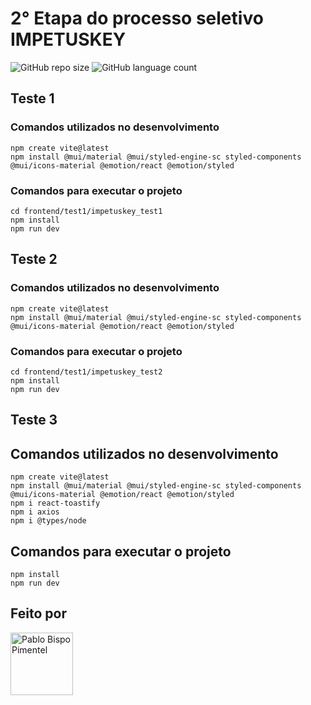 # 2° Etapa do processo seletivo IMPETUSKEY

![GitHub repo size](https://img.shields.io/github/repo-size/pablobispo13/impetuskey_test)
![GitHub language count](https://img.shields.io/github/languages/count/pablobispo13/impetuskey_test)

## Teste 1

### Comandos utilizados no desenvolvimento

```
npm create vite@latest
npm install @mui/material @mui/styled-engine-sc styled-components @mui/icons-material @emotion/react @emotion/styled
```

### Comandos para executar o projeto

```
cd frontend/test1/impetuskey_test1
npm install
npm run dev
```

## Teste 2

### Comandos utilizados no desenvolvimento

```
npm create vite@latest
npm install @mui/material @mui/styled-engine-sc styled-components @mui/icons-material @emotion/react @emotion/styled
```

### Comandos para executar o projeto

```
cd frontend/test1/impetuskey_test2
npm install
npm run dev
```
## Teste 3

## Comandos utilizados no desenvolvimento

```
npm create vite@latest
npm install @mui/material @mui/styled-engine-sc styled-components @mui/icons-material @emotion/react @emotion/styled
npm i react-toastify
npm i axios
npm i @types/node
```

## Comandos para executar o projeto

```
npm install
npm run dev
```
## Feito por

<a href="https://github.com/pablobispo13" target="_blank">
<img src="https://avatars3.githubusercontent.com/u/62626543" width="100px;" alt="Pablo Bispo Pimentel"/>
</a>
